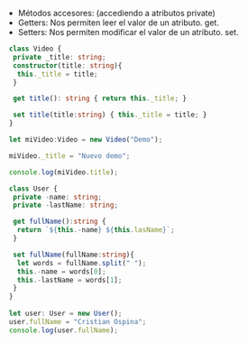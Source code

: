 - Métodos accesores: (accediendo a atributos private)
 - Getters: Nos permiten leer el valor de un atributo. get.
 - Setters: Nos permiten modificar el valor de un atributo. set.

``` typescript
 class Video {
  private _title: string;
  constructor(title: string){
   this._title = title;
  }

  get title(): string { return this._title; }

  set title(title:string) { this._title = title; }
 }

 let miVideo:Video = new Video("Demo");

 miVideo._title = "Nuevo demo";

 console.log(miVideo.title);
```

``` typescript
 class User {
  private -name: string;
  private -lastName: string;

  get fullName():string {
   return `${this.-name} ${this.lasName}`;
  }

  set fullName(fullName:string){
   let words = fullName.split(" ");
   this.-name = words[0];
   this.-lastName = words[1];
  }
 }
 
 let user: User = new User();
 user.fullName = "Cristian Ospina";
 console.log(user.fullName);
```